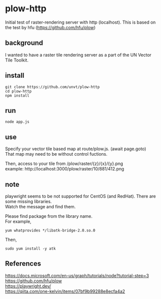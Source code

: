 # plow-http
Initial test of raster-rendering server with http (localhost). This is based on the test by hfu (https://github.com/hfu/plow)   

## background
I wanted to have a raster tile rendering server as a part of the UN Vector Tile Toolkit. 

## install
```console
git clone https://github.com/unvt/plow-http
cd plow-http
npm install
```



## run
```console
node app.js
```

## use
Specify your vector tile based map at route/plow.js. (await page.goto)  
That map may need to be without control fuctions.

Then, access to your tile from /plow/raster/{z}/{x}/{y}.png  
example: http://localhost:3000/plow/raster/10/881/412.png  


## note
playwright seems to be not supported for CentOS (and RedHat).
There are some missing libraries.  
Watch the message and find them.

Please find package from the library name.  
For example,  

```console
yum whatprovides */libatk-bridge-2.0.so.0 

```
Then,
```console
sudo yum install -y atk

```


## References
https://docs.microsoft.com/en-us/graph/tutorials/node?tutorial-step=3  
https://github.com/hfu/plow  
https://playwright.dev/  
https://qiita.com/one-kelvin/items/07bf9b99288e8ecfa4a2  



